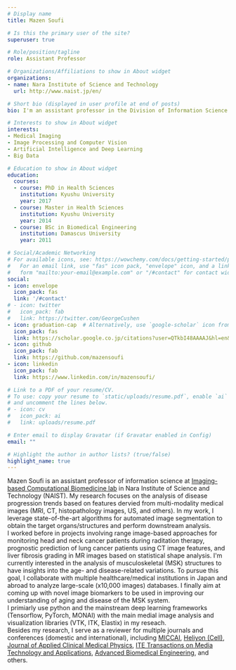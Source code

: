 ```yaml
---
# Display name
title: Mazen Soufi

# Is this the primary user of the site?
superuser: true

# Role/position/tagline
role: Assistant Professor

# Organizations/Affiliations to show in About widget
organizations:
- name: Nara Institute of Science and Technology
  url: http://www.naist.jp/en/

# Short bio (displayed in user profile at end of posts)
bio: I'm an assistant professor in the Division of Information Science at NAIST, and I apply data-driven approaches to model disease progression from medical images.

# Interests to show in About widget
interests:
- Medical Imaging
- Image Processing and Computer Vision
- Artificial Intelligence and Deep Learning
- Big Data

# Education to show in About widget
education:
  courses:
  - course: PhD in Health Sciences
    institution: Kyushu University
    year: 2017
  - course: Master in Health Sciences
    institution: Kyushu University
    year: 2014
  - course: BSc in Biomedical Engineering
    institution: Damascus University
    year: 2011

# Social/Academic Networking
# For available icons, see: https://wowchemy.com/docs/getting-started/page-builder/#icons
#   For an email link, use "fas" icon pack, "envelope" icon, and a link in the
#   form "mailto:your-email@example.com" or "/#contact" for contact widget.
social:
- icon: envelope
  icon_pack: fas
  link: '/#contact'
# - icon: twitter
#   icon_pack: fab
#   link: https://twitter.com/GeorgeCushen
- icon: graduation-cap  # Alternatively, use `google-scholar` icon from `ai` icon pack
  icon_pack: fas
  link: https://scholar.google.co.jp/citations?user=QTkbI48AAAAJ&hl=en&oi=ao
- icon: github
  icon_pack: fab
  link: https://github.com/mazensoufi
- icon: linkedin
  icon_pack: fab
  link: https://www.linkedin.com/in/mazensoufi/

# Link to a PDF of your resume/CV.
# To use: copy your resume to `static/uploads/resume.pdf`, enable `ai` icons in `params.toml`, 
# and uncomment the lines below.
# - icon: cv
#   icon_pack: ai
#   link: uploads/resume.pdf

# Enter email to display Gravatar (if Gravatar enabled in Config)
email: ""

# Highlight the author in author lists? (true/false)
highlight_name: true
---
```


Mazen Soufi is an assistant professor of information science at <a href="http://icb-lab.naist.jp/english/index.html">Imaging-based Computational Biomedicine lab</a> in Nara Institute of Science and Technology (NAIST). My research focuses on the analysis of disease progression trends based on features dervied from multi-modality medical images (MRI, CT, histopathology images, US, and others). In my work, I leverage state-of-the-art algorithms for automated image segmentation to obtain the target organs/structures and perform downstream analysis.<br>
I worked before in projects involving range image-based approaches for monitoring head and neck cancer patients during raditation therapy, prognostic prediction of lung cancer patients using CT image features, and liver fibrosis grading in MR images based on statistical shape analysis. I'm currently interested in the analysis of musculoskeletal (MSK) structures to have insights into the age- and disease-related variations. To pursue this goal, I collaborate with multiple healthcare/medical institutions in Japan and abroad to analyze large-scale (x10,000 images) databases. I finally aim at coming up with novel image biomarkers to be used in improving our understanding of aging and disease of the MSK system.<br>
I primiarly use python and the mainstream deep learning frameworks (Tensorflow, PyTorch, MONAI) with the main medial image analysis and visualization libraries (VTK, ITK, Elastix) in my reseach.<br>
Besides my research, I serve as a reviewer for multiple journals and conferences (domestic and international), including <a href="http://www.miccai.org/">MICCAI</a>, <a href="https://www.cell.com/heliyon/home/">Heliyon (Cell)</a>, <a href="https://aapm.onlinelibrary.wiley.com/journal/15269914">Journal of Applied Clinical Medical Physics</a>, <a href="https://www.jstage.jst.go.jp/browse/mta"> ITE Transactions on Media Technology and Applications</a>, <a href="https://abe-journal.org/">Advanced Biomedical Engineering</a>, and others.

<!-- 

{{< icon name="download" pack="fas" >}} Download my {{< staticref "uploads/demo_resume.pdf" "newtab" >}}resumé{{< /staticref >}}. -->

